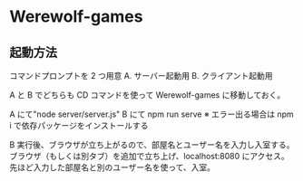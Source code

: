 # Werewolf-games

## 起動方法

コマンドプロンプトを 2 つ用意
A. サーバー起動用
B. クライアント起動用

A と B でどちらも CD コマンドを使って Werewolf-games に移動しておく。

A にて"node server/server.js"
B にて npm run serve
※ エラー出る場合は npm i で依存パッケージをインストールする

B 実行後、ブラウザが立ち上がるので、部屋名とユーザー名を入力し入室する。
ブラウザ（もしくは別タブ）を追加で立ち上げ、localhost:8080 にアクセス。
先ほど入力した部屋名と別のユーザー名を使って、入室。
